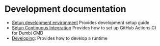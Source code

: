 # Development documentation

- [Setup development environment](./setup-development-env.md) Provides development setup guide
- [Setup Continuous Integration](./setup-ci.md) Provides how to set up GitHub Actions CI for Dumbi CMD
- [Developing](./developing.md): Provides how to develop a runtime